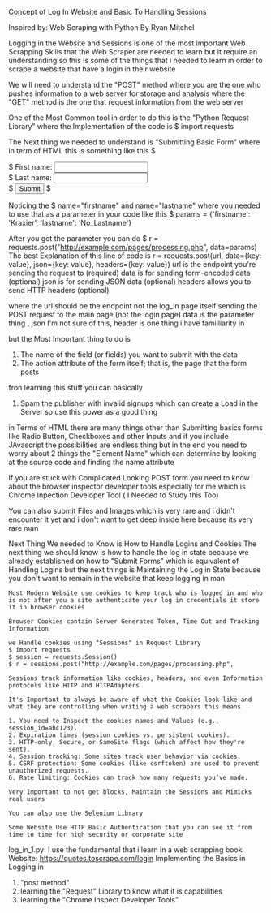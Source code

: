 Concept of Log In Website and Basic To Handling Sessions 

Inspired by: Web Scraping with Python By Ryan Mitchel 

Logging in the Website and Sessions is one of the most important Web Scrapping Skills that the Web Scraper are needed to learn but it require an understanding 
so this is some of the things that i needed to learn in order to scrape a website that have a login in their website 

We will need to understand the "POST" method where you are the one who pushes information to a web server for storage and analysis where the "GET"  method is the one that request information from the web server 

One of the Most Common tool in order to do this is the "Python Request Library" where the Implementation of the code is $ import requests 

The Next thing we needed to understand is "Submitting Basic Form"
where in term of HTML this is something like this 
$ <form method="post" action="processing.php">
$ First name: <input type="text" name="firstname"><br>
$ Last name: <input type="text" name="lastname"><br>
$ <input type="submit" value="Submit">
$ </form>

Noticing the $ name="firstname" and name="lastname" 
where you needed to use that as a parameter in your code like this 
$ params = {'firstname': 'Kraxier', 'lastname': 'No_Lastname'}

After you got the parameter you can do 
$ r = requests.post("http://example.com/pages/processing.php", data=params)
The best Explanation of this line of code is 
r = requests.post(url, data={key: value}, json={key: value}, headers={key: value})
url is the endpoint you're sending the request to (required)
data is for sending form-encoded data (optional)
json is for sending JSON data (optional)
headers allows you to send HTTP headers (optional)

where the url should be the endpoint not the log_in page itself sending the POST request to the main page (not the login page)
data is the parameter thing , json I'm not sure of this, header is one thing i have familliarity in 

but the Most Important thing to do is 
1. The name of the field (or fields) you want to submit with the data
2. The action attribute of the form itself; that is, the page that the form posts

fron learning this stuff you can basically 
1. Spam the publisher with invalid signups which can create a Load in the Server so use this power as a good thing 

in Terms of HTML there are many things other than Submitting basics forms like Radio Button, Checkboxes and other Inputs and if you include JAvascript the possibilities are endless thing but in the end you need to worry about 2 things the "Element Name" which can determine by looking at the source code and finding the name attribute 

If you are stuck with Complicated Looking POST form you need to know about the browser inspector developer tools especially for me which is Chrome Inpection Developer Tool ( I Needed to Study this Too)

You can also submit Files and Images which is very rare and i didn't encounter it yet and i don't want to get deep inside here because its very rare man 

Next Thing We needed to Know is How to Handle Logins and Cookies 
    The next thing we should know is how to handle the log in state because we already established on how to "Submit Forms" which is equivalent of Handling Logins but the next things is Maintaining the Log in State because you don't want to remain in the website that keep logging in man 

    Most Modern Website use cookies to keep track who is logged in and who is not after you a site authenticate your log in credentials it store it in browser cookies 

    Browser Cookies contain Server Generated Token, Time Out and Tracking Information 

    we Handle cookies using "Sessions" in Request Library 
    $ import requests
    $ session = requests.Session()
    $ r = sessions.post("http://example.com/pages/processing.php",

    Sessions track information like cookies, headers, and even Information protocols like HTTP and HTTPAdapters

    It's Important to always be aware of what the Cookies look like and what they are controlling when writing a web scrapers this means 

    1. You need to Inspect the cookies names and Values (e.g., session_id=abc123).
    2. Expiration times (session cookies vs. persistent cookies).
    3. HTTP-only, Secure, or SameSite flags (which affect how they're sent).
    4. Session tracking: Some sites track user behavior via cookies.
    5. CSRF protection: Some cookies (like csrftoken) are used to prevent unauthorized requests.
    6. Rate limiting: Cookies can track how many requests you’ve made.

    Very Important to not get blocks, Maintain the Sessions and Mimicks real users 

    You can also use the Selenium Library 

    Some Website Use HTTP Basic Authentication that you can see it from time to time for high security or corporate site 
    








log_in_1.py:
I use the fundamental that i learn in a web scrapping book 
Website: https://quotes.toscrape.com/login
Implementing the Basics in Logging in 
1. "post method" 
2. learning the "Request" Library to know what it is capabilities
3. learning the "Chrome Inspect Developer Tools"
  